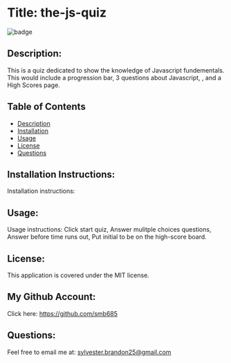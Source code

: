 
# Title: the-js-quiz 
![badge](https://img.shields.io/badge/license-MIT-darkred)

## Description:

This is a quiz dedicated to show the knowledge of Javascript fundementals. This would include a progression bar, 3 questions about Javascript, , and a High Scores page.

## Table of Contents
- [Description](#description)
- [Installation](#installation)
- [Usage](#usage)
- [License](#license)
- [Questions](#questions)

## Installation Instructions:
Installation instructions: 

## Usage:
Usage instructions: Click start quiz, Answer mulitple choices questions, Answer before time runs out, Put initial to be on the high-score board.

## License:
This application is covered under the MIT license. 

## My Github Account:
  Click here: https://github.com/smb685

  ## Questions:
  Feel free to email me at: sylvester.brandon25@gmail.com
